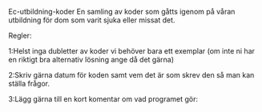 Ec-utbildning-koder
En samling av koder som gåtts igenom på våran utbildning för dom som varit sjuka eller missat det.

Regler:

1:Helst inga dubletter av koder vi behöver bara ett exemplar (om inte ni har en riktigt bra alternativ lösning ange då det gärna)

2:Skriv gärna datum för koden samt vem det är som skrev den så man kan ställa frågor.

3:Lägg gärna till en kort komentar om vad programet gör:
